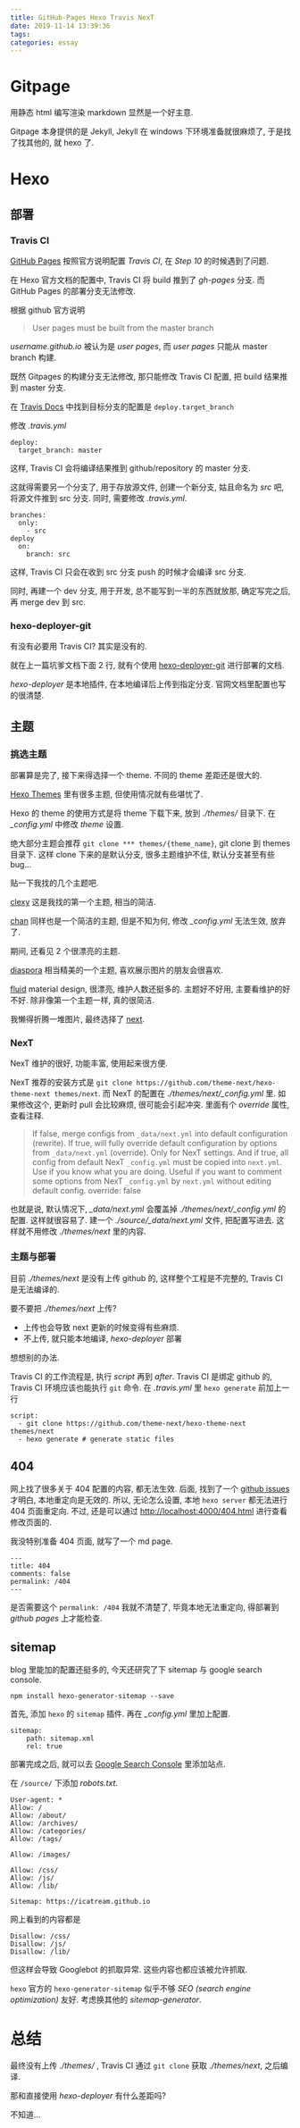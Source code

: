 ```yaml
---
title: GitHub-Pages Hexo Travis NexT
date: 2019-11-14 13:39:36
tags:
categories: essay
---
```


# Gitpage

用静态 html 编写渲染 markdown 显然是一个好主意.

Gitpage 本身提供的是 Jekyll, Jekyll 在 windows 下环境准备就很麻烦了, 于是找了找其他的, 就 hexo 了.

# Hexo

## 部署

### Travis CI

[GitHub Pages](https://hexo.io/zh-cn/docs/github-pages) 按照官方说明配置 *Travis CI*, 在 *Step 10* 的时候遇到了问题.

在 Hexo 官方文档的配置中, Travis CI 将 build 推到了 *gh-pages* 分支. 而 GitHub Pages 的部署分支无法修改.

根据 github 官方说明

> User pages must be built from the master branch

*username.github.io* 被认为是 *user pages*, 而 *user pages* 只能从 master branch 构建.

既然 Gitpages 的构建分支无法修改, 那只能修改 Travis CI 配置, 把 build 结果推到 master 分支.

在 [Travis Docs](https://docs.travis-ci.com/user/deployment/pages/) 中找到目标分支的配置是 ```deploy.target_branch```

修改 *.travis.yml*

```
deploy:
  target_branch: master
```

这样, Travis CI 会将编译结果推到 github/repository 的 master 分支.

这就得需要另一个分支了, 用于存放源文件, 创建一个新分支, 姑且命名为 *src* 吧, 将源文件推到 src 分支. 同时, 需要修改 *.travis.yml*.

```
branches:
  only:
    - src
deploy
  on:
    branch: src
```

这样, Travis CI 只会在收到 src 分支 push 的时候才会编译 src 分支.

同时, 再建一个 dev 分支, 用于开发, 总不能写到一半的东西就放那, 确定写完之后, 再 merge dev 到 src.

### hexo-deployer-git

有没有必要用 Travis CI? 其实是没有的.

就在上一篇坑爹文档下面 2 行, 就有个使用 [hexo-deployer-git](https://hexo.io/zh-cn/docs/one-command-deployment) 进行部署的文档.

*hexo-deployer* 是本地插件, 在本地编译后上传到指定分支. 官网文档里配置也写的很清楚.

## 主题

### 挑选主题

部署算是完了, 接下来得选择一个 theme. 不同的 theme 差距还是很大的. 

[Hexo Themes](https://hexo.io/themes/index.html) 里有很多主题, 但使用情况就有些堪忧了.

Hexo 的 theme 的使用方式是将 theme 下载下来, 放到 *./themes/* 目录下. 在 *_config.yml* 中修改 *theme* 设置.

绝大部分主题会推荐 ```git clone *** themes/{theme_name}```, git clone 到 themes目录下. 这样 clone 下来的是默认分支, 很多主题维护不佳, 默认分支甚至有些bug...

贴一下我找的几个主题吧.

[clexy](https://github.com/mkkhedawat/clexy) 这是我找的第一个主题, 相当的简洁.

[chan](https://github.com/denjones/hexo-theme-chan) 同样也是一个简洁的主题, 但是不知为何, 修改 *_config.yml* 无法生效, 放弃了.

期间, 还看见 2 个很漂亮的主题.

[diaspora](https://github.com/Fechin/hexo-theme-diaspora) 相当精美的一个主题, 喜欢展示图片的朋友会很喜欢.

[fluid](https://github.com/fluid-dev/hexo-theme-fluid) material design, 很漂亮, 维护人数还挺多的. 主题好不好用, 主要看维护的好不好. 除非像第一个主题一样, 真的很简洁.

我懒得折腾一堆图片, 最终选择了 [next](https://github.com/theme-next/hexo-theme-next).

### NexT

NexT 维护的很好, 功能丰富, 使用起来很方便.

NexT 推荐的安装方式是 ```git clone https://github.com/theme-next/hexo-theme-next themes/next```. 
而 NexT 的配置在 *./themes/next/_config.yml* 里.
如果修改这个, 更新时 pull 会比较麻烦, 很可能会引起冲突.
里面有个 *override* 属性, 查看注释.

> If false, merge configs from `_data/next.yml` into default configuration (rewrite).
> If true, will fully override default configuration by options from `_data/next.yml` (override). Only for NexT settings.
> And if true, all config from default NexT `_config.yml` must be copied into `next.yml`. Use if you know what you are doing.
> Useful if you want to comment some options from NexT `_config.yml` by `next.yml` without editing default config.
> override: false

也就是说, 默认情况下, *_data/next.yml* 会覆盖掉 *./themes/next/_config.yml* 的配置. 这样就很容易了. 建一个 *./source/_data/next.yml* 文件, 把配置写进去. 这样就不用修改 *./themes/next* 里的内容.

### 主题与部署

目前 *./themes/next* 是没有上传 github 的, 这样整个工程是不完整的, Travis CI 是无法编译的. 

要不要把 *./themes/next* 上传?
* 上传也会导致 next 更新的时候变得有些麻烦.
* 不上传, 就只能本地编译, *hexo-deployer* 部署

想想别的办法.

Travis CI 的工作流程是, 执行 *script* 再到 *after*. Travis CI 是绑定 github 的, Travis CI 环境应该也能执行 ```git``` 命令.
在 *.travis.yml* 里 ```hexo generate``` 前加上一行
```
script:
  - git clone https://github.com/theme-next/hexo-theme-next themes/next
  - hexo generate # generate static files
```

## 404

网上找了很多关于 404 配置的内容, 都无法生效. 后面, 找到了一个 [github issues](https://github.com/ppoffice/hexo-theme-icarus/issues/66#issuecomment-166110566) 才明白, 本地重定向是无效的. 所以, 无论怎么设置, 本地 ```hexo server``` 都无法进行 404 页面重定向. 不过, 还是可以通过 <http://localhost:4000/404.html> 进行查看修改页面的.

我没特别准备 404 页面, 就写了一个 md page.

```
---
title: 404
comments: false
permalink: /404
---
```

是否需要这个 ```permalink: /404``` 我就不清楚了, 毕竟本地无法重定向, 得部署到 *github pages* 上才能检查.

## sitemap

blog 里能加的配置还挺多的, 今天还研究了下 sitemap 与 google search console.

```
npm install hexo-generator-sitemap --save
```

首先, 添加 ```hexo``` 的 ```sitemap``` 插件. 再在 *_config.yml* 里加上配置.

```
sitemap:
    path: sitemap.xml
    rel: true
```

部署完成之后, 就可以去 [Google Search Console](https://search.google.com/search-console/) 里添加站点.

在 ```/source/``` 下添加 *robots.txt*.

```
User-agent: *
Allow: /
Allow: /about/
Allow: /archives/
Allow: /categories/
Allow: /tags/

Allow: /images/

Allow: /css/
Allow: /js/
Allow: /lib/

Sitemap: https://icatream.github.io
```

网上看到的内容都是

```
Disallow: /css/
Disallow: /js/
Disallow: /lib/
```

但这样会导致 Googlebot 的抓取异常. 这些内容也都应该被允许抓取.

```hexo``` 官方的 ```hexo-generator-sitemap``` 似乎不够 *SEO (search engine optimization)* 友好. 考虑换其他的 *sitemap-generator*.

# 总结

最终没有上传 *./themes/* , Travis CI 通过 ```git clone``` 获取 *./themes/next*, 之后编译.

那和直接使用 *hexo-deployer* 有什么差距吗?

不知道...